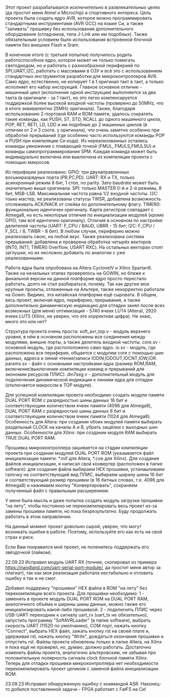 Этот проект разрабатывался исключительно в развлекательных целях (да простит меня Atmel и Microchip) и спортивного интереса. Цель проекта была создать ядро AVR, которое можно программировать стандартными инструментами (AVR GCC) на языке Си, а также "заливать" прошивку без использования дополнительного оборудования (отладчиков, типа J-Link или им подобных). Также обязательным условием было использования встроенной блочной памяти без внешних Flash и Sram.

В конечном итоге (с третьей попытки) получилось родить работоспособное ядро, которое может не только помигать светодиодом, но и работать с разнообразной периферией по SPI,UART,I2C, работать с массивами в ОЗУ и всё это с использованием стандартных инструментов разработки для микроконтроллеров AVR.
Само ядро, естественно, не копирует 1 в 1 оригинал такт в такт, а только исполняет его набор инструкций. Главное основное отличие - машинный цикл (исполнение одной инструкции) выполняется за два такта (в оригинале - за 1 такт), но это легко компенсируется поддержкой более высокой входной частоты (проверено до 50MHz, что в итоге эквивалентно 25MHz оригинала). Также, благодаря использованию 2-портовой RAM и ROM памяти, удалось сократить такие команды, как PUSH, ST, STD, RCALL до одного машинного цикла, POP, RET, RETI, LD, LDD и им подобные до 2 машинных циклов (в отличии от 2 и 3 соотв. у оригинала), что очень заметно особенно при обработке прерываний (где особенно часто используются команды POP и PUSH при компиляции Си кода). Из нереализованных остались команды умножения с плавающей точкой (FMUL, FMULS,FMULSU) и команды самопрограммирования SPM. Каждая команда может быть индивидуально включена или выключена из компиляции проекта с помощью макросов.

Из периферии реализовано:
GPIO: три двунаправленных восьмиразрядных порта (PB,PC,PD).
UART: RX и TX, только асинхронный режим 8 бит, 1 стоп, no parity. Зато baudrate может быть значительно выше оригинала.
SPI: только MASTER 0-й и 2-й режимы, 8 бит, MSB-LSB. Максимальная частота равна 1/2 входной частоты.
I2C: тоько мастер, не реализованы статусы TWSR, добавлена возможность отслеживать ACK/NACK от слейва по дополнительному флагу.
TIMER0: функционально идентичен оригиналу.
Карта регистров совпадает с Atmega8, но есть некоторые отличия по инициализации модулей (кроме GPIO, там всё идентично оригиналу). Отличия в основном по настройке делителей частоты (UART: F_CPU / BAUD, UBRR - 15 бит; I2C: F_CPU / F_SCL / 8, TWBR - 8 бит).
В любом случае, периферию можно реализовать свою, на любой вкус.
Также реализована система прерываний: добавлена и проверена обработка четырёх векторов (INT0, INT1, TIMER0 Overflow, USART RXC). На остальных векторах стоят заглушки, но их несложно добавить по аналогии с уже реализованными.

Работа ядра была опробована на Altera CycloneIV и Xilinx Spartan6. Также на начальных этапах проверялось на GOWIN, но ближе к финальной версии на данной платформе ядро просто перестало работать, долго не стал разбираться, почему. Так как другие мои крупные проекты, отлаженные на Альтере, также некорректно работали на Gowin. Видимо, эта китайская платформа ещё сыровата. В общем, весь проект, включая ядро, периферию, прерывания, а также дополнительно динамическую индикацию для отладки занял после всех возможных (для меня) оптимизаций - 5740 ячеек LUT4 (Altera), 2920 ячеек LUT5 (Xilinx, не уверен, что это корректная цифра). Не знаю, много это или нет? 

Структура проекта очень проста:
soft_avr_top.v - модуль верхнего уровня, в нём в основном расположены все соединения между модулями, внешне порты, а также делитель входной частоты.
core.sv - основной модуль, где распололожено само ядро.
io.sv - модуль, где расположена вся периферия, общается с модулем core с помощью шин данных, адреса и линий чтения/записи IODIN,IODOUT,IOCNT,IOW,IOR.
params.sv - файл с основными настройками ядра (размер ROM,RAM, включение/выключение компиляции команд и прерываний для экономии ресурсов ПЛИС).
din7seg.v - дополнительный модуль для подключения динамической индикации к линиям ядра для отладки (отключается макросом в TOP модуле).

Для успешной компиляции проекта необходимо создать модули памяти DUAL PORT ROM с разрядностью шины данных 16 бит и соответствующим количеством ячеек памяти (4096 для Atmega8), DUAL PORT RAM с разрядностью шины данных 8 бит и соответствующим количеством ячеек памяти (1024 для Atmega8). Особенность для Altera: при создании обоих модулей памяти выбирать раздельный CLOCK на каналы A и B, убрать защёлки с выходных шин данных. Особенности для Xilinx: при создании модуля RAM выбирать TRUE DUAL PORT RAM. 

Прошивка микроконтроллера зашивается на стадии компиляции проекта при создании модулей DUAL PORT ROM (указывается файл инициализации памяти: *.mif для Altera, *.coe для Xilinx). Для создания файлов инициализации, я написал свой конвертер (расположен в папке software): для создания файла выбираем HEX прошивки, устанаыливаем галочку на соответствующий вид ПЛИС, выбираем ширину шины 16 бит и соответствующий размер прошивки (в 16 битных словах, т.е. 4096 для Atmega8) и нажимаем кнопку "Конвертировать", сохраняем полученный файл с правильным расширением. 

У меня была мысль и даже попытка создать модуль загрузки прошивки "на лету", чтобы постоянно не перекомпилировать весь проект из-за замены прошивки памяти, но пока безрезультатно. Буду продолжать работать в этом направлении.

На данный момент проект довольно сырой, уверен, что могут возникать ошибки в работе. Поэтому, используйте его как есть на свой страх и риск.

Если Вам понравился мой проект, не поленитесь поддержать его звёздочкой (лайком).

22.09.23
Исправил модуль UART RX (точнее, скопировал из примера https://nandland.com/uart-serial-port-module/, да простит меня автор за плагиат), так как моя реализация работала нестабильно и отловить ошибку я так и не смог.

Добавил поддержку "прошивки" HEX файла в ROM "на лету" без перекомпиляции всего проекта. Для прошивки необходимо:
1 - заменить в проекте модуль DUAL PORT ROM на DUAL PORT RAM, аналогичного объёма и ширины шины данных, можно также его инициализировать какой-либо прошивкой.
2 - подключить ПЛИС через USB-UART переходник к сигналу uart_rx (uart_tx не обязательно), запустить программу "SoftAVRLoader" (в папке software), выбрать скорость UART (11520 по умолчанию), COM порт, нажать кнопку "Connect", выбрать HEX файл, зажать кнопку rst на своей плате и, удерживая rst, нажать кнопку "Write", дождаться окончания прошивки и отпустить rst.
Файлы проекта обновлены только в папке Altera, на Xilinx я пока ещё не проверял, но, думаю, должно работать. Достаточно изменить файлы проекта, аналогично альтеровским, не забывая про положительную полярность сигнала clock блочной памяти Xilinx.
Теперь для отладки прошивки микроконтроллера нет необходимости перекомпилировать проект целиком с заменой файла инициализации ROM.

23.09.23
Исправил обнаруженную ошибку с коммандой ASR. 
Наконец-то добился поставленной задачи - FPGA работает с FatFS на Си!
